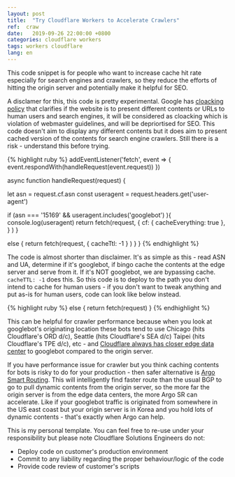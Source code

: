 ```yaml
---
layout: post
title:  "Try Cloudflare Workers to Accelerate Crawlers"
ref:  craw
date:   2019-09-26 22:00:00 +0800
categories: cloudflare workers
tags: workers cloudflare
lang: en
---
```


This code snippet is for people who want to increase cache hit rate especially for search engines and crawlers, so they reduce the efforts of hitting the origin server and potentially make it helpful for SEO.

A disclamer for this, this code is pretty experimental. Google has [cloacking policy][google-support] that clarifies if the website is to present different contents or URLs to human users and search engines, it will be considered as cloacking which is violation of webmaster guidelines, and will be depriortised for SEO. This code doesn't aim to display any different contents but it does aim to present cached version of the contents for search engine crawlers. Still there is a risk - understand this before trying. 

{% highlight ruby %}
addEventListener('fetch', event => {
  event.respondWith(handleRequest(event.request))
})

async function handleRequest(request) {
 
  let asn = request.cf.asn
  const useragent = request.headers.get('user-agent')
   
 if (asn === '15169' && useragent.includes('googlebot') ){
    console.log(useragent)
    return fetch(request, { cf: { cacheEverything: true },  }   )
  }
 
  else {  return fetch(request, {  cacheTtl: -1  }  )  }
}
{% endhighlight %}

The code is almost shorter than disclaimer. It's as simple as this - read ASN and UA, determine if it's googlebot, if bingo cache the contents at the edge server and serve from it. If it's NOT googlebot, we are bypassing cache. `cacheTTL: -1` does this. So this code is to deploy to the path you don't intend to cache for human users - if you don't want to tweak anything and put as-is for human users, code can look like below instead.

{% highlight ruby %}
  else {
      return fetch(request)
  }
{% endhighlight %}

This can be helpful for crawler performance because when you look at googlebot's originating location these bots tend to use Chicago (hits Cloudflare's ORD d/c), Seattle (hits Cloudflare's SEA d/c) Taipei (hits Cloudflare's TPE d/c), etc - and [Cloudflare always has closer edge data center][network-map] to googlebot compared to the origin server.

If you have performance issue for crawler but you think caching contents for bots is risky to do for your production - then safer alternative is [Argo Smart Routing][argo-sr]. This will intelligently find faster route than the usual BGP to go to pull dynamic contents from the origin server, so the more far the origin server is from the edge data centers, the more Argo SR can accelerate. Like if your googlebot traffic is originated from somewhere in the US east coast but your origin server is in Korea and you hold lots of dynamic contents - that's exactly when Argo can help.

This is my personal template. You can feel free to re-use under your responsibility but please note Cloudflare Solutions Engineers do not:

- Deploy code on customer's production environment
- Commit to any liability regarding the proper behaviour/logic of the code
- Provide code review of customer's scripts

[google-support]: https://support.google.com/webmasters/answer/66355?hl=en
[network-map]: http://cloudflare.com/network
[argo-sr]: https://www.cloudflare.com/products/argo-smart-routing/